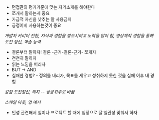 - 면접관의 평가기준에 맞는 자기소개를 해야한다
- 쪼개서 말하는게 중요
- 가급적 자신을 낮추는 말 사용금지
- 긍정어휘 사용하는것이 중요

*개발자 커리어 전환, 지식과 경험을 쌓으시려고 노력을 많이 함, 영상제작 경험을 통해 도전 정신, 학습 능력*

- 결론부터 말하자! 결론 -근거-결론-근거- 쪼개자
- 천천히 말하자
- 읽는 느낌을 버리자
- BUT -> AND
- 실패한 경험? - 정의를 내리자, 목표를 세우고 성취하지 못한 것을 실패 이후 내 경험

*강점 도전정신, 의지 -- 성공위주로 바꿈*

*스케일 아웃, 업 예시*

- 인성 관련해서 일이나 프로젝트 할 때에 입장으로 잘 일관성 맞춰서 하자